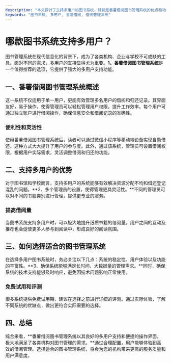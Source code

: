 ```yaml
---
description: "本文探讨了支持多用户的图书系统，特别是番薯借阅图书管理系统的优点和功能，为用户选择提供参考意见。"
keywords: "图书系统, 多用户, 番薯借阅, 借阅管理系统"
---
```

# 哪款图书系统支持多用户？

图书管理系统在现代信息化的背景下，成为了各类机构、企业与学校不可或缺的工具。面对不同的需求，多用户的支持显得尤为重要。**1、番薯借阅图书管理系统**是一个值得推荐的选项，它提供了强大的多用户支持功能。

## 一、番薯借阅图书管理系统概述

这一系统不仅适用于单一用户，更能有效管理多名用户的借阅和归还记录。其界面友好，易于操作，使得管理员可以轻松管理用户权限，提升工作效率。每个用户可通过独立账户进行借阅操作，确保信息安全和借阅记录的准确性。

### 便利性和灵活性

使用番薯借阅图书管理系统后，读者可以通过微信小程序等移动端设备实现自助借还。这种方式大大提升了用户的参与度。此外，通过该系统，管理员可设置借阅权限，根据用户实际需求，灵活调整借阅和归还的功能。

## 二、支持多用户的优势

对于图书馆和学校而言，支持多用户的系统能够有效解决资源分配不均和借还登记混乱的问题。**2、多个管理员的设置，使得管理更具灵活性。**不同的管理员可以对不同的书籍类别进行管理，提供更专业的服务。

### 提高借阅量

当图书系统支持多用户时，可以极大地提升纸质书籍的借阅量。用户之间的互动及推荐也会促使更多人参与到阅读中，形成良好的阅读氛围。

## 三、如何选择适合的图书管理系统

在选择多用户图书系统时，务必关注以下几点：系统的稳定性、用户体验以及功能的丰富性。**3、确保系统能够满足长时间、大数据量的管理需求。**同时，确保系统的技术支持能够及时响应，避免因技术问题影响正常使用。

### 免费试用和评测

很多系统提供免费试用期，建议在选择之前进行详细的评测。通过实际体验，了解不同系统的优缺点，做出更符合实际需要的选择。

## 四、总结

综合来看，**番薯借阅图书管理系统以其良好的多用户支持和便捷的操作界面，极大地满足了各类机构对图书管理的需求。**通过合理配置，用户能够体验到高效的借阅管理。选择适合的图书管理系统，将会为您的机构带来更高的服务质量和用户满意度。
